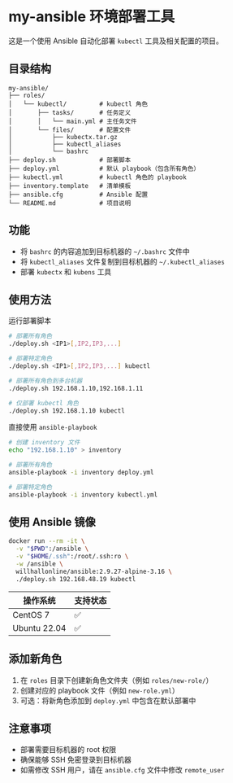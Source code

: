 # my-ansible 环境部署工具

这是一个使用 Ansible 自动化部署 `kubectl` 工具及相关配置的项目。

## 目录结构

```
my-ansible/
├── roles/
│   └── kubectl/         # kubectl 角色
│       ├── tasks/       # 任务定义 
│       │   └── main.yml # 主任务文件
│       └── files/       # 配置文件
│           ├── kubectx.tar.gz
│           ├── kubectl_aliases
│           └── bashrc
├── deploy.sh            # 部署脚本
├── deploy.yml           # 默认 playbook（包含所有角色）
├── kubectl.yml          # kubectl 角色的 playbook
├── inventory.template   # 清单模板
├── ansible.cfg          # Ansible 配置
└── README.md            # 项目说明
```

## 功能

- 将 `bashrc` 的内容追加到目标机器的 `~/.bashrc` 文件中
- 将 `kubectl_aliases` 文件复制到目标机器的 `~/.kubectl_aliases`
- 部署 `kubectx` 和 `kubens` 工具

## 使用方法

运行部署脚本

```bash
# 部署所有角色
./deploy.sh <IP1>[,IP2,IP3,...]

# 部署特定角色
./deploy.sh <IP1>[,IP2,IP3,...] kubectl
```

```bash
# 部署所有角色到多台机器
./deploy.sh 192.168.1.10,192.168.1.11

# 仅部署 kubectl 角色
./deploy.sh 192.168.1.10 kubectl
```

直接使用 `ansible-playbook`

```bash
# 创建 inventory 文件
echo "192.168.1.10" > inventory

# 部署所有角色
ansible-playbook -i inventory deploy.yml

# 部署特定角色
ansible-playbook -i inventory kubectl.yml
```

## 使用 Ansible 镜像

```bash
docker run --rm -it \
  -v "$PWD":/ansible \
  -v "$HOME/.ssh":/root/.ssh:ro \
  -w /ansible \
  willhallonline/ansible:2.9.27-alpine-3.16 \
  ./deploy.sh 192.168.48.19 kubectl
```

| 操作系统 | 支持状态 |
|---------|---------|
| CentOS 7 | ✅ |
| Ubuntu 22.04 | ✅ |

## 添加新角色

1. 在 `roles` 目录下创建新角色文件夹（例如 `roles/new-role/`）
2. 创建对应的 playbook 文件（例如 `new-role.yml`）
3. 可选：将新角色添加到 `deploy.yml` 中包含在默认部署中

## 注意事项

- 部署需要目标机器的 root 权限
- 确保能够 SSH 免密登录到目标机器
- 如需修改 SSH 用户，请在 `ansible.cfg` 文件中修改 `remote_user` 